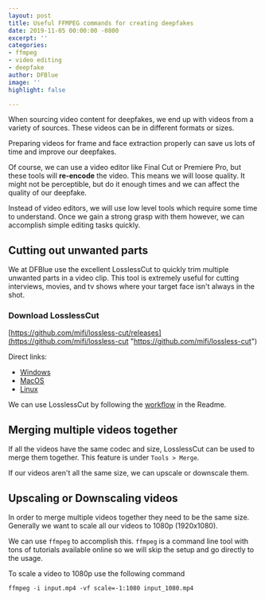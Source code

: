 ```yaml
---
layout: post
title: Useful FFMPEG commands for creating deepfakes
date: 2019-11-05 00:00:00 -0800
excerpt: ''
categories:
- ffmpeg
- video editing
- deepfake
author: DFBlue
image: ''
highlight: false

---
```

When sourcing video content for deepfakes, we end up with videos from a variety of sources. These videos can be in different formats or sizes.

Preparing videos for frame and face extraction properly can save us lots of time and improve our deepfakes.

Of course, we can use a video editor like Final Cut or Premiere Pro, but these tools will **re-encode** the video. This means we will loose quality. It might not be perceptible, but do it enough times and we can affect the quality of our deepfake.

Instead of video editors, we will use low level tools which require some time to understand. Once we gain a strong grasp with them however, we can accomplish simple editing tasks quickly.

## Cutting out unwanted parts

We at DFBlue use the excellent LosslessCut to quickly trim multiple unwanted parts in a video clip. This tool is extremely useful for cutting interviews, movies, and tv shows where your target face isn't always in the shot.

### Download LosslessCut

[https://github.com/mifi/lossless-cut/releases](https://github.com/mifi/lossless-cut "https://github.com/mifi/lossless-cut")

Direct links:

* [Windows](https://github.com/mifi/lossless-cut/releases/download/v2.6.0/LosslessCut-2.6.0.exe)
* [MacOS](https://github.com/mifi/lossless-cut/releases/download/v2.6.0/LosslessCut-2.6.0.dmg)
* [Linux](https://github.com/mifi/lossless-cut/releases/download/v2.6.0/lossless-cut-2.6.0.tar.bz2)

We can use LosslessCut by following the [workflow](https://github.com/mifi/lossless-cut#typical-workflow) in the Readme.

## Merging multiple videos together

If all the videos have the same codec and size, LosslessCut can be used to merge them together. This feature is under `Tools > Merge`.

If our videos aren't all the same size, we can upscale or downscale them.

## Upscaling or Downscaling videos

In order to merge multiple videos together they need to be the same size. Generally we want to scale all our videos to 1080p (1920x1080).

We can use `ffmpeg` to accomplish this. `ffmpeg` is a command line tool with tons of tutorials available online so we will skip the setup and go directly to the usage.

To scale a video to 1080p use the following command

    ffmpeg -i input.mp4 -vf scale=-1:1080 input_1080.mp4